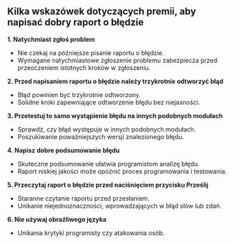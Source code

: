 ## Kilka wskazówek dotyczących premii, aby napisać dobry raport o błędzie

**1. Natychmiast zgłoś problem**
- Nie czekaj na późniejsze pisanie raportu o błędzie.
- Wymagane natychmiastowe zgłoszenie problemu zabezpiecza przed przeoczeniem istotnych kroków w zgłoszeniu.

**2. Przed napisaniem raportu o błędzie należy trzykrotnie odtworzyć błąd**
- Błąd powinien być trzykrotnie odtworzony.
- Solidne kroki zapewniające odtworzenie błędu bez niejasności.

**3. Przetestuj to samo wystąpienie błędu na innych podobnych modułach**
- Sprawdź, czy błąd występuje w innych podobnych modułach.
- Poszukiwanie poważniejszych wersji znalezionego błędu.

**4. Napisz dobre podsumowanie błędu**
- Skuteczne podsumowanie ułatwia programistom analizę błędu.
- Raport niskiej jakości może opóźnić proces programowania i testowania.

**5. Przeczytaj raport o błędzie przed naciśnięciem przycisku Prześlij**
- Staranne czytanie raportu przed przesłaniem.
- Unikanie niejednoznaczności, wprowadzających w błąd słów lub zdań.

**6. Nie używaj obraźliwego języka**
- Unikania krytyki programisty czy atakowania osób.